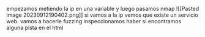 empezamos metiendo la ip en una variable y luego pasamos nmap
![[Pasted image 20230912190402.png]]
si vamos a la ip vemos que existe un servicio web. vamos a hacerle fuzzing 
inspeccionamos haber si encontramos alguna pista en el html 
